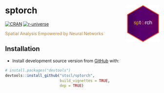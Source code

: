 
<!-- README.md is generated from README.Rmd. Please edit that file -->

# sptorch <img src="man/figures/logo.png" align="right" height="120"/>

<!-- badges: start -->

[![CRAN](https://www.r-pkg.org/badges/version/sptorch)](https://CRAN.R-project.org/package=sptorch)
[![r-universe](https://stscl.r-universe.dev/badges/sptorch)](https://stscl.r-universe.dev/sptorch)

<!-- badges: end -->

<font color=#c58332><span class="bolder">Spatial Analysis Empowered by
Neural Networks</span></font>

## Installation

- Install development source version from
  [GitHub](https://github.com/stscl/sptorch) with:

``` r
# install.packages("devtools")
devtools::install_github("stscl/sptorch",
                         build_vignettes = TRUE,
                         dep = TRUE)
```
